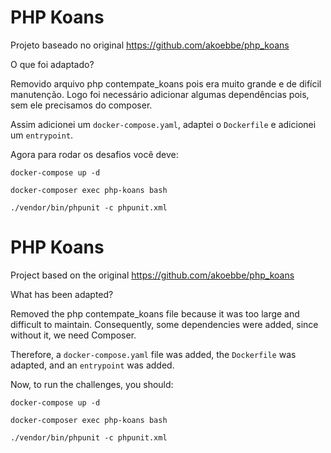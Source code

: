 # PHP Koans

Projeto baseado no original https://github.com/akoebbe/php_koans

O que foi adaptado?

Removido arquivo php contempate_koans pois era muito grande e de difícil manutenção.
Logo foi necessário adicionar algumas dependências pois, sem ele precisamos do composer.

Assim adicionei um `docker-compose.yaml`, adaptei o `Dockerfile` e adicionei um `entrypoint`.

Agora para rodar os desafios você deve:

`docker-compose up -d`

`docker-composer exec php-koans bash`

`./vendor/bin/phpunit -c phpunit.xml`


# PHP Koans

Project based on the original https://github.com/akoebbe/php_koans

What has been adapted?

Removed the php contempate_koans file because it was too large and difficult to maintain. Consequently, some dependencies were added, since without it, we need Composer.

Therefore, a `docker-compose.yaml` file was added, the `Dockerfile` was adapted, and an `entrypoint` was added.

Now, to run the challenges, you should:

`docker-compose up -d`

`docker-composer exec php-koans bash`

`./vendor/bin/phpunit -c phpunit.xml`
